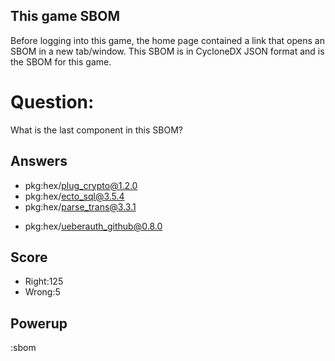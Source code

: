 ## This game SBOM
Before logging into this game,
the home page contained a link
that opens an SBOM in a new tab/window.
This SBOM is in CycloneDX JSON format
and is the SBOM for this game.

# Question:
What is the last component in this SBOM?

## Answers
- pkg:hex/plug_crypto@1.2.0
- pkg:hex/ecto_sql@3.5.4
- pkg:hex/parse_trans@3.3.1
* pkg:hex/ueberauth_github@0.8.0


## Score
- Right:125
- Wrong:5

## Powerup
:sbom
